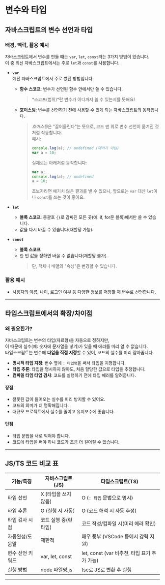 # 변수와 타입

## 자바스크립트의 변수 선언과 타입

### 배경, 맥락, 활용 예시

자바스크립트에서 변수를 만들 때는 `var`, `let`, `const`라는 3가지 방법이 있습니다.  
이 중 최신 자바스크립트에서는 주로 `let`과 `const`를 사용합니다.

- **`var`**  
  예전 자바스크립트에서 주로 썼던 방법입니다.

  - **함수 스코프**: 변수가 선언된 함수 안에서만 쓸 수 있습니다.
    > *스코프(범위)*란 변수가 어디까지 쓸 수 있는지를 뜻해요!
  - **호이스팅**: 변수를 선언하기 전에 사용할 수 있게 되는 자바스크립트의 동작입니다.
    > *호이스팅*은 "끌어올린다"는 뜻으로, 코드 맨 위로 변수 선언이 옮겨진 것처럼 작동합니다.  
    > 예시:
    >
    > ```js
    > console.log(a); // undefined (에러가 아님)
    > var a = 10;
    > ```
    >
    > 실제로는 아래처럼 동작합니다:
    >
    > ```js
    > var a;
    > console.log(a); // undefined
    > a = 10;
    > ```
    >
    > 초보자라면 예기치 않은 결과를 낼 수 있으니, 앞으로는 `var` 대신 `let`이나 `const`를 쓰는 것이 좋아요.

- **`let`**

  - **블록 스코프**: 중괄호 `{}`로 감싸진 모든 곳(예: if, for문 블록)에서만 쓸 수 있습니다.
  - 값을 다시 바꿀 수 있습니다(재할당 가능).

- **`const`**
  - **블록 스코프**
  - 한 번 값을 정하면 바꿀 수 없습니다(재할당 불가).
    > 단, 객체나 배열의 "속성"은 변경할 수 있습니다.

### 활용 예시

- 사용자의 이름, 나이, 로그인 여부 등 다양한 정보를 저장할 때 변수로 선언합니다.

---

## 타입스크립트에서의 확장/차이점

### 왜 필요한가?

자바스크립트는 변수의 타입(자료형)을 자동으로 정하지만,  
이 때문에 실수(예: 숫자에 문자열을 넣기)가 있을 때 에러를 미리 알 수 없습니다.  
타입스크립트는 변수에 **타입을 직접 지정**할 수 있어, 코드의 실수를 미리 잡아줍니다.

- **명시적 타입 지정**: 변수 옆에 `: 타입명`을 써서 타입을 지정합니다.
- **타입 추론**: 타입을 명시하지 않아도, 처음 할당한 값으로 타입을 추정합니다.
- **컴파일 타임 타입 검사**: 코드를 실행하기 전에 타입 에러를 알려줍니다.

#### 장점

- 잘못된 값이 들어오는 실수를 미리 방지할 수 있어요.
- 코드의 의미가 더 명확해집니다.
- 대규모 프로젝트에서 실수를 줄이고 유지보수에 좋습니다.

#### 단점

- 타입 문법을 새로 익혀야 합니다.
- 코드에 타입을 써야 하니 코드가 조금 더 길어질 수 있습니다.

---

## JS/TS 코드 비교 표

| 기능/특징        | 자바스크립트(JS)     | 타입스크립트(TS)                             |
| ---------------- | -------------------- | -------------------------------------------- |
| 타입 선언        | X (타입을 쓰지 않음) | O (`: 타입` 문법으로 명시)                   |
| 타입 추론        | O (실행 시 자동)     | O (코드 해석 시 자동 추정)                   |
| 타입 검사 시점   | 코드 실행 중(런타임) | 코드 작성/컴파일 시(미리 에러 확인)          |
| 자동완성/도움말  | 제한적               | 매우 풍부 (VSCode 등에서 강력 지원)          |
| 변수 선언 키워드 | var, let, const      | let, const (var 비추천, 타입 표기 추가 가능) |
| 실행 방법        | node 파일명.js       | tsc로 JS로 변환 후 실행                      |

---
